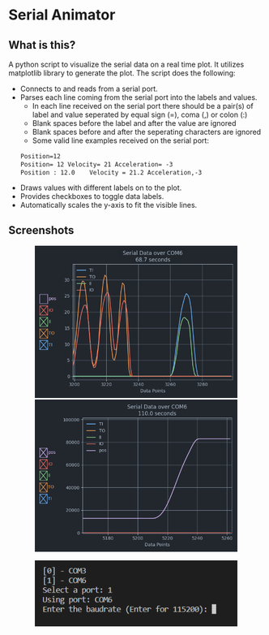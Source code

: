 # Serial Animator

## What is this?
A python script to visualize the serial data on a real time plot. It utilizes matplotlib library to generate the plot. The script does the following:

* Connects to and reads from a serial port.
* Parses each line coming from the serial port into the labels and values.
  * In each line received on the serial port there should be a pair(s) of label and value seperated by equal sign (=), coma (,) or colon (:)
  * Blank spaces before the label and after the value are ignored
  * Blank spaces before and after the seperating characters are ignored
  * Some valid line examples received on the serial port:
  ```
  Position=12
  Position= 12 Velocity= 21 Acceleration= -3
  Position : 12.0    Velocity = 21.2 Acceleration,-3
  ```
* Draws values with different labels on to the plot.
* Provides checkboxes to toggle data labels.
* Automatically scales the y-axis to fit the visible lines.

## Screenshots
<p align="center">
  <img src="https://github.com/bataseven/serial_animator/blob/master/Screenshots/Serial_Plotter.png" width=400 title="Plot 1">
  <img src="https://github.com/bataseven/serial_animator/blob/master/Screenshots/Serial_Plotter2.png" width="400" title="Plot 2">
</p>

<p align="center">
  <img src="https://github.com/bataseven/serial_animator/blob/master/Screenshots/Console.png" width=400 title="Port Selection">
</p>



